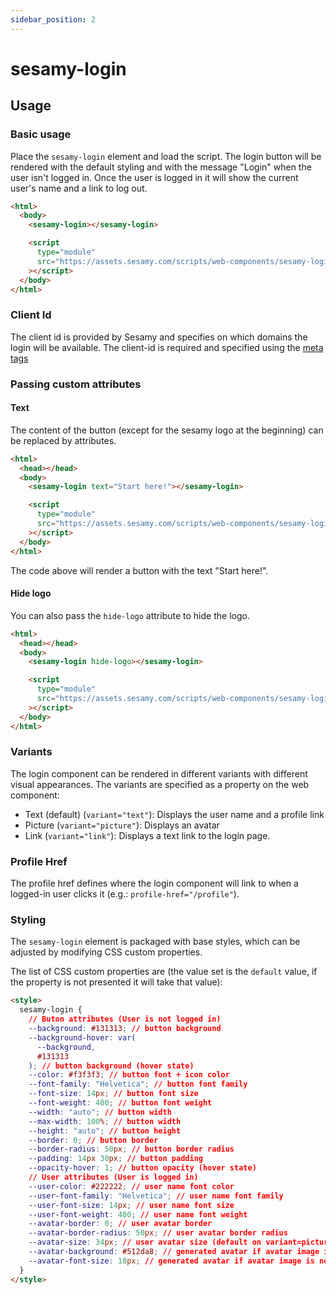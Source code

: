 ```yaml
---
sidebar_position: 2
---
```


# sesamy-login

## Usage

### Basic usage

Place the `sesamy-login` element and load the script. The login button will be rendered with the default styling and with the message "Login" when the user isn't logged in. Once the user is logged in it will show the current user's name and a link to log out.

```html
<html>
  <body>
    <sesamy-login></sesamy-login>

    <script
      type="module"
      src="https://assets.sesamy.com/scripts/web-components/sesamy-login.min.js"
    ></script>
  </body>
</html>
```

### Client Id

The client id is provided by Sesamy and specifies on which domains the login will be available. The client-id is required and specified using the [meta tags](/docs/integration/indexing/meta-tags.md)

### Passing custom attributes

#### Text

The content of the button (except for the sesamy logo at the beginning) can be replaced by attributes.

```html
<html>
  <head></head>
  <body>
    <sesamy-login text="Start here!"></sesamy-login>

    <script
      type="module"
      src="https://assets.sesamy.com/scripts/web-components/sesamy-login.min.js"
    ></script>
  </body>
</html>
```

The code above will render a button with the text "Start here!".

#### Hide logo

You can also pass the `hide-logo` attribute to hide the logo.

```html
<html>
  <head></head>
  <body>
    <sesamy-login hide-logo></sesamy-login>

    <script
      type="module"
      src="https://assets.sesamy.com/scripts/web-components/sesamy-login.min.js"
    ></script>
  </body>
</html>
```

### Variants

The login component can be rendered in different variants with different visual appearances. The variants are specified as a property on the web component:

- Text (default) (`variant="text"`): Displays the user name and a profile link
- Picture (`variant="picture"`): Displays an avatar
- Link (`variant="link"`): Displays a text link to the login page.

### Profile Href

The profile href defines where the login component will link to when a logged-in user clicks it (e.g.: `profile-href="/profile"`).

### Styling

The `sesamy-login` element is packaged with base styles, which can be adjusted by modifying CSS custom properties.

The list of CSS custom properties are (the value set is the `default` value, if the property is not presented it will take that value):

```html
<style>
  sesamy-login {
    // Buton attributes (User is not logged in)
    --background: #131313; // button background
    --background-hover: var(
      --background,
      #131313
    ); // button background (hover state)
    --color: #f3f3f3; // button font + icon color
    --font-family: "Helvetica"; // button font family
    --font-size: 14px; // button font size
    --font-weight: 400; // button font weight
    --width: "auto"; // button width
    --max-width: 100%; // button width
    --height: "auto"; // button height
    --border: 0; // button border
    --border-radius: 50px; // button border radius
    --padding: 14px 30px; // button padding
    --opacity-hover: 1; // button opacity (hover state)
    // User attributes (User is logged in)
    --user-color: #222222; // user name font color
    --user-font-family: "Helvetica"; // user name font family
    --user-font-size: 14px; // user name font size
    --user-font-weight: 400; // user name font weight
    --avatar-border: 0; // user avatar border
    --avatar-border-radius: 50px; // user avatar border radius
    --avatar-size: 34px; // user avatar size (default on variant=picture is 50px)
    --avatar-background: #512da8; // generated avatar if avatar image is not found background
    --avatar-font-size: 18px; // generated avatar if avatar image is not found font size
  }
</style>
```
